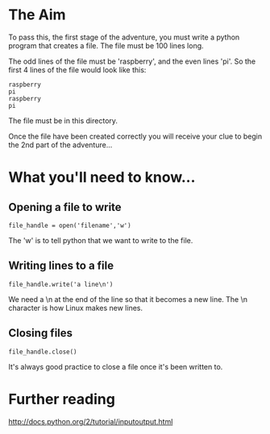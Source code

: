 # The Aim

To pass this, the first stage of the adventure, you must write a python program that creates a file. The file must be 100 lines long.

The odd lines of the file must be 'raspberry', and the even lines 'pi'. So the first 4 lines of the file would look like this:

    raspberry
    pi
    raspberry
    pi

The file must be in this directory.

Once the file have been created correctly you will receive your clue to begin the 2nd part of the adventure...

# What you'll need to know...

## Opening a file to write

    file_handle = open('filename','w')

The 'w' is to tell python that we want to write to the file.

## Writing lines to a file

    file_handle.write('a line\n')

We need a \n at the end of the line so that it becomes a new line. The \n character is how Linux makes new lines.

## Closing files

    file_handle.close()

It's always good practice to close a file once it's been written to.

# Further reading

http://docs.python.org/2/tutorial/inputoutput.html
